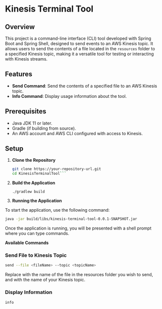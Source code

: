 # Kinesis Terminal Tool

## Overview

This project is a command-line interface (CLI) tool developed with Spring Boot and Spring Shell, designed to send events to an AWS Kinesis topic. It allows users to send the contents of a file located in the `resources` folder to a specified Kinesis topic, making it a versatile tool for testing or interacting with Kinesis streams.

## Features

- **Send Command**: Send the contents of a specified file to an AWS Kinesis topic.
- **Info Command**: Display usage information about the tool.

## Prerequisites

- Java JDK 11 or later.
- Gradle (if building from source).
- An AWS account and AWS CLI configured with access to Kinesis.

## Setup

1. **Clone the Repository**

   ```bash
   git clone https://your-repository-url.git
   cd KinesisTerminalTool```

2. **Build the Application**
    ```
   ./gradlew build 
   ```
3. **Running the Application**

To start the application, use the following command:
```bash
java -jar build/libs/kinesis-terminal-tool-0.0.1-SNAPSHOT.jar
```
Once the application is running, you will be presented with a shell prompt where you can type commands.

**Available Commands**
### Send File to Kinesis Topic
```bash
send --file <fileName> --topic <topicName>
```
Replace <fileName> with the name of the file in the resources folder you wish to send, and <topicName> with the name of your Kinesis topic.

### Display Information
```bash
info
```

